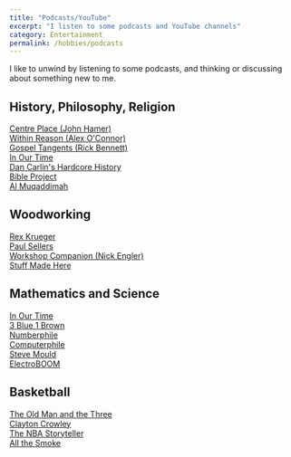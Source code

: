 ```yaml
---
title: "Podcasts/YouTube"
excerpt: "I listen to some podcasts and YouTube channels"
category: Entertainment
permalink: /hobbies/podcasts
---
```


I like to unwind by listening to some podcasts, and thinking or discussing about something new to me.

## History, Philosophy, Religion
[Centre Place (John Hamer)](https://www.youtube.com/@centre-place)
<br>
[Within Reason (Alex O'Connor)](https://www.youtube.com/@CosmicSkeptic)
<br>
[Gospel Tangents (Rick Bennett)](https://www.youtube.com/@GospelTangents)
<br>
[In Our Time](https://open.spotify.com/show/17YfG23eMbfLBaDPqucgzZ)
<br>
[Dan Carlin's Hardcore History](https://open.spotify.com/show/72qiPaoDRf8HkGKEChvG5q)
<br>
[Bible Project](https://bibleproject.com)
<br>
[Al Muqaddimah](https://www.youtube.com/@AlMuqaddimahYT)

## Woodworking
[Rex Krueger](https://www.youtube.com/@RexKrueger)
<br>
[Paul Sellers](https://www.youtube.com/@Paul.Sellers)
<br>
[Workshop Companion (Nick Engler)](https://www.youtube.com/@WorkshopCompanion)
<br>
[Stuff Made Here](https://www.youtube.com/@StuffMadeHere)

## Mathematics and Science 
[In Our Time](https://open.spotify.com/show/17YfG23eMbfLBaDPqucgzZ)
<br>
[3 Blue 1 Brown](https://www.youtube.com/@3blue1brown)
<br>
[Numberphile](https://www.youtube.com/@numberphile)
<br>
[Computerphile](https://www.youtube.com/@computerphile)
<br>
[Steve Mould](https://www.youtube.com/@SteveMould)
<br>
[ElectroBOOM](https://www.youtube.com/@ElectroBOOM)

## Basketball
[The Old Man and the Three](https://www.youtube.com/@JJReddick)
<br>
[Clayton Crowley](https://www.youtube.com/@ClaytonCrowley)
<br>
[The NBA Storyteller](https://www.youtube.com/@THENBASTORYTELLER)
<br>
[All the Smoke](https://www.youtube.com/@AllTheSmokeProductions)

